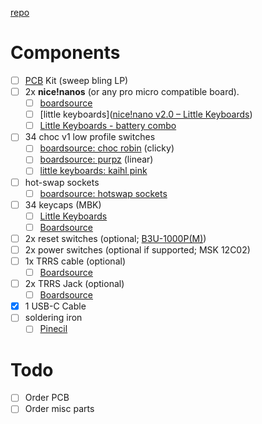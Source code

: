 [repo](https://github.com/davidphilipbarr/Sweep)

# Components
* [ ] [PCB]([[pcb/README]]) Kit (sweep bling LP)
* [ ] 2x __nice!nanos__ (or any pro micro compatible board).
	* [ ] [boardsource](https://boardsource.xyz/store/5f4a1733bbaa5c635b83ed67)
	* [ ] [little keyboards]([nice!nano v2.0 – Little Keyboards](https://www.littlekeyboards.com/collections/mcus/products/nice-nano))
	* [ ] [Little Keyboards - battery combo](https://www.littlekeyboards.com/collections/miscellaneous/products/battery-combo-nice-nano-controller)
* [ ] 34 choc v1 low profile switches
	* [ ] [boardsource: choc robin](https://boardsource.xyz/store/5ef6f7376786dc1e65a80744) (clicky)
	* [ ] [boardsource: purpz](https://boardsource.xyz/store/5fff705f03db380da20f1014) (linear)
	* [ ] [little keyboards: kaihl pink](https://www.littlekeyboards.com/collections/new-products/products/kailh-choc-pro-low-profile-switches)
* [ ] hot-swap sockets
	* [ ] [boardsource: hotswap sockets](https://boardsource.xyz/store/5eca381464caf04f83aa6482)
* [ ] 34 keycaps (MBK)
	* [ ] [Little Keyboards](https://www.littlekeyboards.com/collections/keycaps/products/mbk-choc-low-profile-keycaps)
	* [ ] [Boardsource](https://boardsource.xyz/store/5f6ef2d68e3bf05ab838f918)
* [ ] 2x reset switches (optional; [B3U-1000P(M)](https://github.com/davidphilipbarr/Sweep/issues/20))
* [ ] 2x power switches (optional if supported; MSK 12C02)
* [ ] 1x TRRS cable (optional)
	* [ ] [Boardsource](https://boardsource.xyz/store/5ecadb08e7e0515b382b5549)
* [ ] 2x TRRS Jack (optional)
	* [ ] [Boardsource](https://boardsource.xyz/store/5eca3b7d64caf04f83aa6488)
* [x] 1 USB-C Cable
* [ ] soldering iron
	* [ ] [Pinecil](https://pine64.com/product/pinecil-smart-mini-portable-soldering-iron/)

# Todo
- [ ] Order PCB
- [ ] Order misc parts
